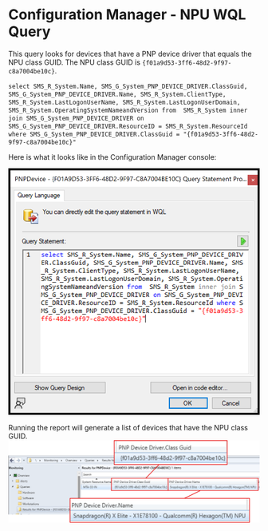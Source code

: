 # Configuration Manager - NPU WQL Query

This query looks for devices that have a PNP device driver that equals the NPU class GUID. The NPU class GUID is `{f01a9d53-3ff6-48d2-9f97-c8a7004be10c}`.

```wql
select SMS_R_System.Name, SMS_G_System_PNP_DEVICE_DRIVER.ClassGuid, SMS_G_System_PNP_DEVICE_DRIVER.Name, SMS_R_System.ClientType, SMS_R_System.LastLogonUserName, SMS_R_System.LastLogonUserDomain, SMS_R_System.OperatingSystemNameandVersion from  SMS_R_System inner join SMS_G_System_PNP_DEVICE_DRIVER on SMS_G_System_PNP_DEVICE_DRIVER.ResourceID = SMS_R_System.ResourceId
where SMS_G_System_PNP_DEVICE_DRIVER.ClassGuid = "{f01a9d53-3ff6-48d2-9f97-c8a7004be10c}"
```

Here is what it looks like in the Configuration Manager console:

![NPU WQL Query](/ConfigMgr/.Images/ConfigMgr_WQL_QueryLanguage.png)

Running the report will generate a list of devices that have the NPU class GUID.
![NPU Query Results](/ConfigMgr/.Images/ConfigMgr_WQL_Results.png)